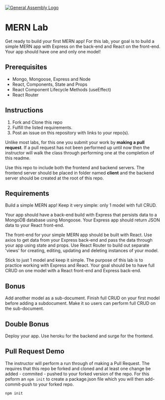 [![General Assembly Logo](https://camo.githubusercontent.com/1a91b05b8f4d44b5bbfb83abac2b0996d8e26c92/687474703a2f2f692e696d6775722e636f6d2f6b6538555354712e706e67)](https://generalassemb.ly/education/web-development-immersive)

# MERN Lab

Get ready to build your first MERN app! For this lab, your goal is to build a
simple MERN app with Express on the back-end and React on the front-end. Your
app should have one and only one model!

## Prerequisites

- Mongo, Mongoose, Express and Node
- React, Components, State and Props
- React Component Lifecycle Methods (useEffect)
- React Router

## Instructions

1.  Fork and Clone this repo
1.  Fulfill the listed requirements.
1.  Post an issue on this repository with links to your repo(s).

Unlike most labs, for this one you submit your work by **making a pull request**. If a pull request has not been performed up until now then the instructor will walk the class through performing one at the completion of this readme.


Use this repo to include both the frontend and backend servers. The frontend server should be placed in folder named **client** and the backend server should be created at the root of this repo. 

## Requirements

Build a simple MERN app! Keep it very simple: only 1 model with full CRUD.

Your app should have a back-end build with Express that persists data to a
MongoDB database using Mongoose. Your Express app should return JSON data to
your React front-end.

The front-end for your simple MERN app should be built with React. Use axios to
get data from your Express back-end and pass the data through your app using
state and props. Use React Router to build out separate 'views' for creating,
editing, updating and deleting instances of your model.

Stick to just 1 model and keep it simple. The purpose of this lab is to practice
working with Express and React. Your goal should be to have full CRUD on one
model with a React front-end and Express back-end.

## Bonus

Add another model as a sub-document. Finish full CRUD on your first model before
adding a subdocument. Make it so users can perform full CRUD on the
sub-document.

## Double Bonus

Deploy your app. Use heroku for the backend and surge for the frontend. 

## Pull Request Demo

The instructor will perform a run through of making a Pull Request.  The requires that this repo be forked and cloned and at least one change be added - commited - pushed to your forked version of the repo. For this peform an `npm init` to create a package.json file which you will then add-commit-push to your forked repo. 

```sh
npm init
```

